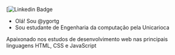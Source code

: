 [![Linkedin Badge](https://www.linkedin.com/in/ygor-torres-b46118200/)
- Olá! Sou @ygortg
- Sou estudante de Engenharia da computação pela Unicarioca

Apaixonado nos estudos de desenvolvimento web nas principais linguagens HTML, CSS e JavaScript

<!---
ygortg/ygortg is a ✨ special ✨ repository because its `README.md` (this file) appears on your GitHub profile.
You can click the Preview link to take a look at your changes.
--->
